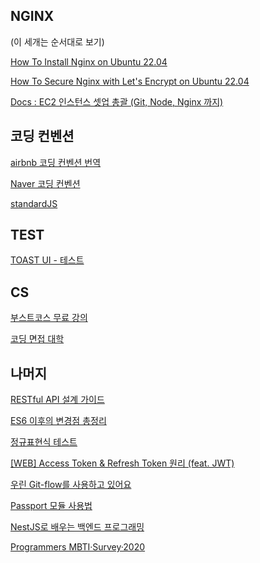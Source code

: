 ## NGINX 
(이 세개는 순서대로 보기)

[How To Install Nginx on Ubuntu 22.04](https://www.digitalocean.com/community/tutorials/how-to-install-nginx-on-ubuntu-22-04#step-5-%E2%80%93-setting-up-server-blocks-)

[How To Secure Nginx with Let's Encrypt on Ubuntu 22.04](https://www.digitalocean.com/community/tutorials/how-to-secure-nginx-with-let-s-encrypt-on-ubuntu-22-04)

[Docs : EC2 인스턴스 셋업 총괄 (Git, Node, Nginx 까지)](https://github.com/CloneCoding-Pinterest/PinterestBE/issues/18)

## 코딩 컨벤션

[airbnb 코딩 컨벤션 번역](https://github.com/ParkSB/javascript-style-guide)

[Naver 코딩 컨벤션](https://github.com/naver/eslint-config-naver/blob/master/STYLE_GUIDE.md)

[standardJS](https://standardjs.com/readme-kokr.html)

## TEST
[TOAST UI - 테스트](https://ui.toast.com/fe-guide/ko_TEST)

## CS
[부스트코스 무료 강의](https://www.boostcourse.org/cs112)

[코딩 면접 대학](https://github.com/jwasham/coding-interview-university/blob/main/translations/README-ko.md)

## 나머지

[](https://velog.io/@unchapterd)

[RESTful API 설계 가이드](https://sanghaklee.tistory.com/57)

[ES6 이후의 변경점 총정리](https://teamdable.github.io/techblog/after-es6)

[정규표현식 테스트](https://www.regextester.com/)

[[WEB] Access Token & Refresh Token 원리 (feat. JWT)](https://inpa.tistory.com/561?category=889117)

[우린 Git-flow를 사용하고 있어요](https://techblog.woowahan.com/2553/)

[Passport 모듈 사용법](https://inpa.tistory.com/entry/NODE-%F0%9F%93%9A-Passport-%EB%AA%A8%EB%93%88-%EA%B7%B8%EB%A6%BC%EC%9C%BC%EB%A1%9C-%EC%B2%98%EB%A6%AC%EA%B3%BC%EC%A0%95-%F0%9F%92%AF-%EC%9D%B4%ED%95%B4%ED%95%98%EC%9E%90#)

[NestJS로 배우는 백엔드 프로그래밍](https://wikidocs.net/book/7059)

[]()
[]()
[]()
[]()
[]()
[]()

[Programmers
MBTI·Survey·2020](https://programmers.co.kr/pages/2020-mbti-survey)


[]()
[]()
[]()
[]()
[]()
[]()
[]()
[]()
[]()
[]()
